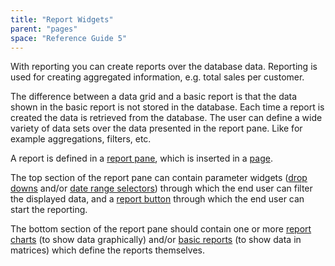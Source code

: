 ```yaml
---
title: "Report Widgets"
parent: "pages"
space: "Reference Guide 5"
---
```



With reporting you can create reports over the database data. Reporting is used for creating aggregated information, e.g. total sales per customer.

The difference between a data grid and a basic report is that the data shown in the basic report is not stored in the database. Each time a report is created the data is retrieved from the database. The user can define a wide variety of data sets over the data presented in the report pane. Like for example aggregations, filters, etc.

A report is defined in a [report pane](/refguide5/report-pane), which is inserted in a [page](/refguide5/page).

The top section of the report pane can contain parameter widgets ([drop downs](/refguide5/drop-down) and/or [date range selectors](/refguide5/date-range-selector)) through which the end user can filter the displayed data, and a [report button](/refguide5/report-button) through which the end user can start the reporting.

The bottom section of the report pane should contain one or more [report charts](/refguide5/report-chart) (to show data graphically) and/or [basic reports](/refguide5/basic-reports) (to show data in matrices) which define the reports themselves.
